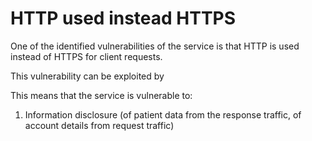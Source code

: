 # HTTP used instead HTTPS

One of the identified vulnerabilities of the service is that HTTP is used instead of HTTPS for client requests.

This vulnerability can be exploited by 

This means that the service is vulnerable to:
1. Information disclosure (of patient data from the response traffic, of account details from request traffic)


